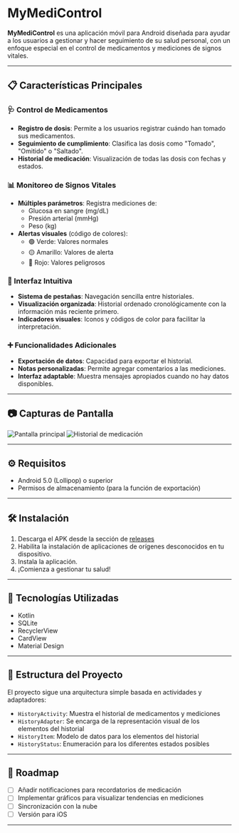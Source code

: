 # MyMediControl

**MyMediControl** es una aplicación móvil para Android diseñada para ayudar a los usuarios a gestionar y hacer seguimiento de su salud personal, con un enfoque especial en el control de medicamentos y mediciones de signos vitales.

---

## 📋 Características Principales

### 🩺 Control de Medicamentos
- **Registro de dosis**: Permite a los usuarios registrar cuándo han tomado sus medicamentos.
- **Seguimiento de cumplimiento**: Clasifica las dosis como "Tomado", "Omitido" o "Saltado".
- **Historial de medicación**: Visualización de todas las dosis con fechas y estados.

### 📊 Monitoreo de Signos Vitales
- **Múltiples parámetros**: Registra mediciones de:
  - Glucosa en sangre (mg/dL)
  - Presión arterial (mmHg)
  - Peso (kg)
- **Alertas visuales** (código de colores):
  - 🟢 Verde: Valores normales
  - 🟡 Amarillo: Valores de alerta
  - 🔴 Rojo: Valores peligrosos

### 📱 Interfaz Intuitiva
- **Sistema de pestañas**: Navegación sencilla entre historiales.
- **Visualización organizada**: Historial ordenado cronológicamente con la información más reciente primero.
- **Indicadores visuales**: Iconos y códigos de color para facilitar la interpretación.

### ➕ Funcionalidades Adicionales
- **Exportación de datos**: Capacidad para exportar el historial.
- **Notas personalizadas**: Permite agregar comentarios a las mediciones.
- **Interfaz adaptable**: Muestra mensajes apropiados cuando no hay datos disponibles.

---

## 📷 Capturas de Pantalla

![Pantalla principal](assets/screenshot1.png)
![Historial de medicación](assets/screenshot2.png)

---

## ⚙️ Requisitos

- Android 5.0 (Lollipop) o superior
- Permisos de almacenamiento (para la función de exportación)

---

## 🛠️ Instalación

1. Descarga el APK desde la sección de [releases](https://github.com/tu-username/mymedicontrol/releases)
2. Habilita la instalación de aplicaciones de orígenes desconocidos en tu dispositivo.
3. Instala la aplicación.
4. ¡Comienza a gestionar tu salud!

---

## 🧪 Tecnologías Utilizadas

- Kotlin  
- SQLite  
- RecyclerView  
- CardView  
- Material Design

---

## 🧱 Estructura del Proyecto

El proyecto sigue una arquitectura simple basada en actividades y adaptadores:

- `HistoryActivity`: Muestra el historial de medicamentos y mediciones
- `HistoryAdapter`: Se encarga de la representación visual de los elementos del historial
- `HistoryItem`: Modelo de datos para los elementos del historial
- `HistoryStatus`: Enumeración para los diferentes estados posibles

---

## 🔮 Roadmap

- [ ] Añadir notificaciones para recordatorios de medicación
- [ ] Implementar gráficos para visualizar tendencias en mediciones
- [ ] Sincronización con la nube
- [ ] Versión para iOS

---
